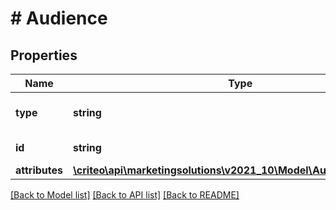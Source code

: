 # # Audience

## Properties

Name | Type | Description | Notes
------------ | ------------- | ------------- | -------------
**type** | **string** | the name of the entity type |
**id** | **string** | id of the Audience |
**attributes** | [**\criteo\api\marketingsolutions\v2021_10\Model\AudienceAttributes**](AudienceAttributes.md) |  |

[[Back to Model list]](../../README.md#models) [[Back to API list]](../../README.md#endpoints) [[Back to README]](../../README.md)
